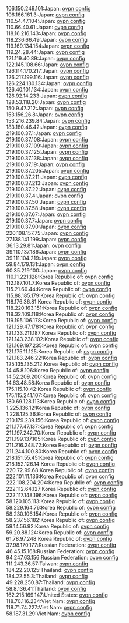 106.150.249.101:Japan: [ovpn config](vpn/106_150_249_101.ovpn)  
106.166.161.3:Japan: [ovpn config](vpn/106_166_161_3.ovpn)  
110.54.47.104:Japan: [ovpn config](vpn/110_54_47_104.ovpn)  
110.66.40.61:Japan: [ovpn config](vpn/110_66_40_61.ovpn)  
118.16.216.143:Japan: [ovpn config](vpn/118_16_216_143.ovpn)  
118.236.66.49:Japan: [ovpn config](vpn/118_236_66_49.ovpn)  
119.169.134.154:Japan: [ovpn config](vpn/119_169_134_154.ovpn)  
119.24.28.44:Japan: [ovpn config](vpn/119_24_28_44.ovpn)  
121.119.40.89:Japan: [ovpn config](vpn/121_119_40_89.ovpn)  
122.145.108.66:Japan: [ovpn config](vpn/122_145_108_66.ovpn)  
126.114.170.217:Japan: [ovpn config](vpn/126_114_170_217.ovpn)  
126.217.199.116:Japan: [ovpn config](vpn/126_217_199_116.ovpn)  
126.224.130.134:Japan: [ovpn config](vpn/126_224_130_134.ovpn)  
126.40.101.134:Japan: [ovpn config](vpn/126_40_101_134.ovpn)  
126.92.14.233:Japan: [ovpn config](vpn/126_92_14_233.ovpn)  
128.53.118.20:Japan: [ovpn config](vpn/128_53_118_20.ovpn)  
150.9.47.212:Japan: [ovpn config](vpn/150_9_47_212.ovpn)  
153.156.26.8:Japan: [ovpn config](vpn/153_156_26_8.ovpn)  
153.216.239.84:Japan: [ovpn config](vpn/153_216_239_84.ovpn)  
183.180.46.42:Japan: [ovpn config](vpn/183_180_46_42.ovpn)  
219.100.37.1:Japan: [ovpn config](vpn/219_100_37_1.ovpn)  
219.100.37.108:Japan: [ovpn config](vpn/219_100_37_108.ovpn)  
219.100.37.109:Japan: [ovpn config](vpn/219_100_37_109.ovpn)  
219.100.37.125:Japan: [ovpn config](vpn/219_100_37_125.ovpn)  
219.100.37.138:Japan: [ovpn config](vpn/219_100_37_138.ovpn)  
219.100.37.19:Japan: [ovpn config](vpn/219_100_37_19.ovpn)  
219.100.37.205:Japan: [ovpn config](vpn/219_100_37_205.ovpn)  
219.100.37.211:Japan: [ovpn config](vpn/219_100_37_211.ovpn)  
219.100.37.213:Japan: [ovpn config](vpn/219_100_37_213.ovpn)  
219.100.37.22:Japan: [ovpn config](vpn/219_100_37_22.ovpn)  
219.100.37.4:Japan: [ovpn config](vpn/219_100_37_4.ovpn)  
219.100.37.50:Japan: [ovpn config](vpn/219_100_37_50.ovpn)  
219.100.37.58:Japan: [ovpn config](vpn/219_100_37_58.ovpn)  
219.100.37.67:Japan: [ovpn config](vpn/219_100_37_67.ovpn)  
219.100.37.7:Japan: [ovpn config](vpn/219_100_37_7.ovpn)  
219.100.37.90:Japan: [ovpn config](vpn/219_100_37_90.ovpn)  
220.108.157.75:Japan: [ovpn config](vpn/220_108_157_75.ovpn)  
27.138.141.199:Japan: [ovpn config](vpn/27_138_141_199.ovpn)  
36.13.29.81:Japan: [ovpn config](vpn/36_13_29_81.ovpn)  
39.110.137.186:Japan: [ovpn config](vpn/39_110_137_186.ovpn)  
39.111.104.219:Japan: [ovpn config](vpn/39_111_104_219.ovpn)  
59.84.179.131:Japan: [ovpn config](vpn/59_84_179_131.ovpn)  
60.35.219.100:Japan: [ovpn config](vpn/60_35_219_100.ovpn)  
110.11.221.128:Korea Republic of: [ovpn config](vpn/110_11_221_128.ovpn)  
112.187.101.7:Korea Republic of: [ovpn config](vpn/112_187_101_7.ovpn)  
115.21.60.44:Korea Republic of: [ovpn config](vpn/115_21_60_44.ovpn)  
115.88.185.179:Korea Republic of: [ovpn config](vpn/115_88_185_179.ovpn)  
118.176.36.81:Korea Republic of: [ovpn config](vpn/118_176_36_81.ovpn)  
118.220.163.151:Korea Republic of: [ovpn config](vpn/118_220_163_151.ovpn)  
118.32.109.118:Korea Republic of: [ovpn config](vpn/118_32_109_118.ovpn)  
119.195.106.178:Korea Republic of: [ovpn config](vpn/119_195_106_178.ovpn)  
121.129.47.178:Korea Republic of: [ovpn config](vpn/121_129_47_178.ovpn)  
121.133.211.187:Korea Republic of: [ovpn config](vpn/121_133_211_187.ovpn)  
121.143.238.102:Korea Republic of: [ovpn config](vpn/121_143_238_102.ovpn)  
121.169.197.235:Korea Republic of: [ovpn config](vpn/121_169_197_235.ovpn)  
121.175.11.125:Korea Republic of: [ovpn config](vpn/121_175_11_125.ovpn)  
121.183.246.22:Korea Republic of: [ovpn config](vpn/121_183_246_22.ovpn)  
125.135.135.212:Korea Republic of: [ovpn config](vpn/125_135_135_212.ovpn)  
14.45.8.106:Korea Republic of: [ovpn config](vpn/14_45_8_106.ovpn)  
14.52.209.200:Korea Republic of: [ovpn config](vpn/14_52_209_200.ovpn)  
14.63.48.58:Korea Republic of: [ovpn config](vpn/14_63_48_58.ovpn)  
175.115.10.42:Korea Republic of: [ovpn config](vpn/175_115_10_42.ovpn)  
175.115.241.107:Korea Republic of: [ovpn config](vpn/175_115_241_107.ovpn)  
180.69.128.113:Korea Republic of: [ovpn config](vpn/180_69_128_113.ovpn)  
1.225.136.12:Korea Republic of: [ovpn config](vpn/1_225_136_12.ovpn)  
1.228.125.36:Korea Republic of: [ovpn config](vpn/1_228_125_36.ovpn)  
210.179.239.156:Korea Republic of: [ovpn config](vpn/210_179_239_156.ovpn)  
211.177.47.137:Korea Republic of: [ovpn config](vpn/211_177_47_137.ovpn)  
211.197.242.70:Korea Republic of: [ovpn config](vpn/211_197_242_70.ovpn)  
211.199.137.105:Korea Republic of: [ovpn config](vpn/211_199_137_105.ovpn)  
211.216.248.72:Korea Republic of: [ovpn config](vpn/211_216_248_72.ovpn)  
211.244.100.80:Korea Republic of: [ovpn config](vpn/211_244_100_80.ovpn)  
218.151.55.45:Korea Republic of: [ovpn config](vpn/218_151_55_45.ovpn)  
218.152.126.14:Korea Republic of: [ovpn config](vpn/218_152_126_14.ovpn)  
220.72.99.68:Korea Republic of: [ovpn config](vpn/220_72_99_68.ovpn)  
222.101.11.136:Korea Republic of: [ovpn config](vpn/222_101_11_136.ovpn)  
222.108.204.204:Korea Republic of: [ovpn config](vpn/222_108_204_204.ovpn)  
222.112.64.127:Korea Republic of: [ovpn config](vpn/222_112_64_127.ovpn)  
222.117.148.196:Korea Republic of: [ovpn config](vpn/222_117_148_196.ovpn)  
58.120.105.113:Korea Republic of: [ovpn config](vpn/58_120_105_113.ovpn)  
58.229.164.76:Korea Republic of: [ovpn config](vpn/58_229_164_76.ovpn)  
58.230.106.154:Korea Republic of: [ovpn config](vpn/58_230_106_154.ovpn)  
58.237.56.182:Korea Republic of: [ovpn config](vpn/58_237_56_182.ovpn)  
59.14.56.92:Korea Republic of: [ovpn config](vpn/59_14_56_92.ovpn)  
59.20.88.124:Korea Republic of: [ovpn config](vpn/59_20_88_124.ovpn)  
61.78.97.248:Korea Republic of: [ovpn config](vpn/61_78_97_248.ovpn)  
37.98.170.177:Russian Federation: [ovpn config](vpn/37_98_170_177.ovpn)  
46.45.15.168:Russian Federation: [ovpn config](vpn/46_45_15_168.ovpn)  
94.247.63.156:Russian Federation: [ovpn config](vpn/94_247_63_156.ovpn)  
111.243.36.57:Taiwan: [ovpn config](vpn/111_243_36_57.ovpn)  
184.22.20.125:Thailand: [ovpn config](vpn/184_22_20_125.ovpn)  
184.22.55.3:Thailand: [ovpn config](vpn/184_22_55_3.ovpn)  
49.228.250.87:Thailand: [ovpn config](vpn/49_228_250_87.ovpn)  
58.8.136.41:Thailand: [ovpn config](vpn/58_8_136_41.ovpn)  
162.215.169.147:United States: [ovpn config](vpn/162_215_169_147.ovpn)  
118.70.116.234:Viet Nam: [ovpn config](vpn/118_70_116_234.ovpn)  
118.71.74.227:Viet Nam: [ovpn config](vpn/118_71_74_227.ovpn)  
58.187.31.29:Viet Nam: [ovpn config](vpn/58_187_31_29.ovpn)  
